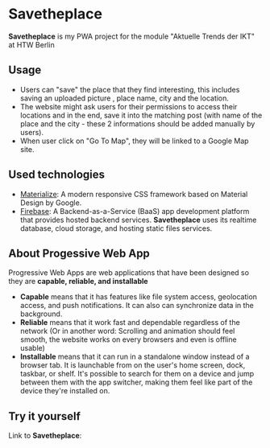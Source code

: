 # Savetheplace
**Savetheplace** is my PWA project for the module "Aktuelle Trends der IKT" at HTW Berlin

## Usage

 - Users can "save" the place that they find interesting, this includes saving an uploaded picture , place name, city and the location.
 - The website might ask users for their permissions to access their locations and in the end, save it into the matching post (with name of the place and the city - these 2 informations should be added manually by users).
 - When user click on "Go To Map", they will be linked to a Google Map site.

## Used technologies 

- [Materialize](https://materializecss.com/): A modern responsive CSS framework based on Material Design by Google.
- [Firebase](https://firebase.google.com/): A Backend-as-a-Service (BaaS) app development platform that provides hosted backend services. **Savetheplace** uses its  realtime database, cloud storage, and hosting static files services. 

## About Progessive Web App

Progressive Web Apps are web applications that have been designed so they are **capable, reliable, and installable**
- **Capable** means that it has features like file system access, geolocation access, and push notifications. It can also can synchronize data in the background.
- **Reliable** means that it work fast and dependable regardless of the network (Or in 
another word: Scrolling and animation should feel smooth, the website works on every browsers and even is offline usable)
- **Installable** means that it can run in a standalone window instead of a browser tab. It is  launchable from on the user's home screen, dock, taskbar, or shelf. It's possible to search for them on a device and jump between them with the app switcher, making them feel like part of the device they're installed on.

## Try it yourself

Link to **Savetheplace**: 
